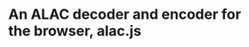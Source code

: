 An ALAC decoder and encoder for the browser, alac.js
================================================================================